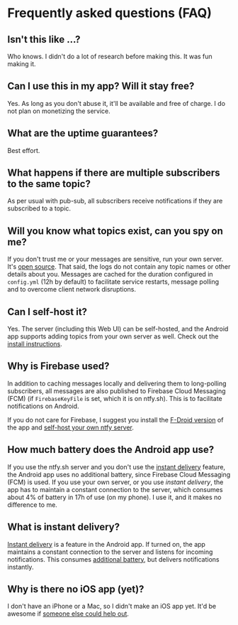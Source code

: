 # Frequently asked questions (FAQ)

## Isn't this like ...?
Who knows. I didn't do a lot of research before making this. It was fun making it.

## Can I use this in my app? Will it stay free?
Yes. As long as you don't abuse it, it'll be available and free of charge. I do not plan on monetizing
the service.

## What are the uptime guarantees?
Best effort.

## What happens if there are multiple subscribers to the same topic?
As per usual with pub-sub, all subscribers receive notifications if they are
subscribed to a topic.

## Will you know what topics exist, can you spy on me?
If you don't trust me or your messages are sensitive, run your own server. It's <a href="https://github.com/binwiederhier/ntfy">open source</a>.
That said, the logs do not contain any topic names or other details about you.
Messages are cached for the duration configured in `config.yml` (12h by default) to facilitate service restarts, message polling and to overcome
client network disruptions.

## Can I self-host it?
Yes. The server (including this Web UI) can be self-hosted, and the Android app supports adding topics from
your own server as well. Check out the [install instructions](install.md).

## Why is Firebase used?
In addition to caching messages locally and delivering them to long-polling subscribers, all messages are also
published to Firebase Cloud Messaging (FCM) (if `FirebaseKeyFile` is set, which it is on ntfy.sh). This
is to facilitate notifications on Android. 

If you do not care for Firebase, I suggest you install the [F-Droid version](https://f-droid.org/en/packages/io.heckel.ntfy/)
of the app and [self-host your own ntfy server](install.md).

## How much battery does the Android app use?
If you use the ntfy.sh server and you don't use the [instant delivery](subscribe/phone.md#instant-delivery) feature, 
the Android app uses no additional battery, since Firebase Cloud Messaging (FCM) is used. If you use your own server, 
or you use *instant delivery*, the app has to maintain a constant connection to the server, which consumes about 4% of
battery in 17h of use (on my phone). I use it, and it makes no difference to me.

## What is instant delivery?
[Instant delivery](subscribe/phone.md#instant-delivery) is a feature in the Android app. If turned on, the app maintains a constant connection to the
server and listens for incoming notifications. This consumes <a href="#battery-usage">additional battery</a>,
but delivers notifications instantly.

## Why is there no iOS app (yet)?
I don't have an iPhone or a Mac, so I didn't make an iOS app yet. It'd be awesome if
<a href="https://github.com/binwiederhier/ntfy/issues/4">someone else could help out</a>.
